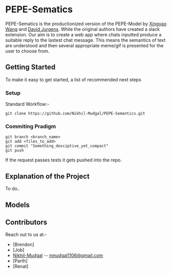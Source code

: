 # PEPE-Sematics

PEPE-Sematics is the productionized version of the PEPE-Model by [Xingyao Wang](https://xingyaoww.github.io/) and [David Jurgens](https://jurgens.people.si.umich.edu/). While the original authors have created a slack extension. Our aim is to create a web app where chats inputted produce a suitable reply to the lastest chat message. This means the semantics of text are understood and then several appropriate meme/gif is presented for the user to choose from.

## Getting Started

To make it easy to get started, a list of recommended next steps 

### Setup 

Standard Workflow:- 

```
git clone https://github.com/Nikhil-Mudgal/PEPE-Semantics.git

```

### Commiting Pradigm 

```
git branch <branch_name>
git add <files_to_add>
git commit "Something_desciptive_yet_compact"
git push 

```
If the request passes tests it gets pushed into the repo. 

## Explanation of the Project

To do..


## Models


## Contributors 

Reach out to us at:-

* [Brendon]
* [Job]
* [Nikhil-Mudgal](https://github.com/Nikhil-Mudgal) -- nmudgal1106@gmail.com
* [Parth]
* [Renat]



